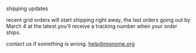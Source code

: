 shipping updates

recent grid orders will start shipping right away, the last orders going out by March 4 at the latest.you'll receive a tracking number when your order ships.

contact us if something is wrong. help@monome.org
